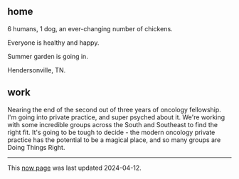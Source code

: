 ## home

6 humans, 1 dog, an ever-changing number of chickens.

Everyone is healthy and happy.

Summer garden is going in.

Hendersonville, TN.

## work

Nearing the end of the second out of three years of oncology fellowship.
I'm going into private practice, and super psyched about it.
We're working with some incredible groups across the South and Southeast to find the right fit.
It's going to be tough to decide - 
the modern oncology private practice has the potential to be a magical place,
and so many groups are Doing Things Right.

- - -

This [now page](https://nownownow.com/about) was last updated 2024-04-12.

